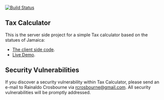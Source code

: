<p align="left">
<a href="https://github.com/rcrosbourne/tax-calculator/actions">
<img src="https://github.com/rcrosbourne/tax-calculator/actions/workflows/tax-calculator.yml/badge.svg" alt="Build Status">
</a>
</p>

## Tax Calculator

This is the server side project for a simple Tax calculator based on the statues of Jamaica:

- [The client side code](https://github.com/rcrosbourne/tax-calculator-frontend).
- [Live Demo](https://calculator.rcrosbourne.dev).

## Security Vulnerabilities

If you discover a security vulnerability within Tax Calculator, please send an e-mail to Rainaldo Crosbourne
via [rcrosbourne@gmail.com](mailto:rcrosbourne@gmail.com). All security vulnerabilities will be promptly addressed.

